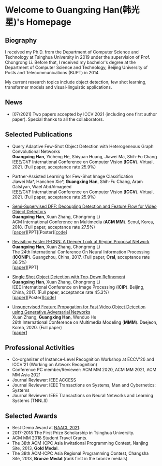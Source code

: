 # Welcome to Guangxing Han(韩光星)'s Homepage

## Biography

I received my Ph.D. from the Department of Computer Science and Technology at Tsinghua University in 2019 under the supervision of Prof. Chongrong Li. Before that, I received my bachelor's degree at the Department of Computer Science and Technology, Beijing University of Posts and Telecommunications (BUPT) in 2014.

My current research topics include object detection, few shot learning, transformer models and visual-linguistic applications.

## News

* \[07/2021] Two papers accepted by ICCV 2021 (including one first author paper). Special thanks to all the collaborators.

## Selected Publications

* Query Adaptive Few-Shot Object Detection with Heterogeneous Graph Convolutional Networks<br> **Guangxing Han**, Yicheng He, Shiyuan Huang, Jiawei Ma, Shih-Fu Chang<br> IEEE/CVF International Conference on Computer Vision (**ICCV**). Virtual, 2021. (Full paper, acceptance rate 25.9%)<br>

* Partner-Assisted Learning for Few-Shot Image Classification<br> Jiawei Ma*, Hanchen Xie*, **Guangxing Han**, Shih-Fu Chang, Aram Galstyan, Wael AbdAlmageed <br> IEEE/CVF International Conference on Computer Vision (**ICCV**). Virtual, 2021. (Full paper, acceptance rate 25.9%)<br>

* <a href="https://guangxinghan.github.io/papers/ACMMM_2018.pdf">Semi-Supervised DFF: Decoupling Detection and Feature Flow for Video Object Detectors</a><br> **Guangxing Han**, Xuan Zhang, Chongrong Li<br> ACM International Conference on Multimedia (**ACM MM**). Seoul, Korea, 2018. (Full paper, acceptance rate 27.5%)<br>[[paper](https://guangxinghan.github.io/papers/ACMMM_2018.pdf)][PPT][Poster][[code](https://github.com/GuangxingHan/semi-DFF)]

* <a href="https://link.springer.com/chapter/10.1007/978-3-319-70090-8_2">Revisiting Faster R-CNN: A Deeper Look at Region Proposal Network</a><br> **Guangxing Han**, Xuan Zhang, Chongrong Li<br> The 24th International Conference On Neural Information Processing (**ICONIP**). Guangzhou, China, 2017. (Full paper, **Oral**, acceptance rate 36.5%)<br>[[paper](https://guangxinghan.github.io/papers/ICONIP_2017.pdf)][PPT]

* <a href="https://ieeexplore.ieee.org/document/8296905/">Single Shot Object Detection with Top-Down Refinement</a><br> **Guangxing Han**, Xuan Zhang, Chongrong Li<br> IEEE International Conference on Image Processing (**ICIP**). Beijing, China, 2017. (Full paper, acceptance rate 45.3%)<br>[[paper](https://guangxinghan.github.io/papers/ICIP_2017.pdf)][Poster][[code](https://github.com/GuangxingHan/SSD-TDR)]

* <a href="https://link.springer.com/chapter/10.1007/978-3-030-37731-1_50">Unsupervised Feature Propagation for Fast Video Object Detection using Generative Adversarial Networks</a><br> Xuan Zhang, **Guangxing Han**, Wenduo He<br> 26th International Conference on Multimedia Modeling (**MMM**). Daejeon, Korea, 2020. (Full paper)<br>[[paper](https://guangxinghan.github.io)]

## Professional Activities

* Co-organizer of Instance-Level Recognition Workshop at ECCV'20 and ICCV'21 (Working on Artwork Recognition)
* Conference PC member/Reviewer: ACM MM 2020, ACM MM 2021, ACM MM Asia 2021
* Journal Reviewer: IEEE ACCESS
* Journal Reviewer: IEEE Transactions on Systems, Man and Cybernetics: Systems
* Journal Reviewer: IEEE Transactions on Neural Networks and Learning Systems (TNNLS)

## Selected Awards

* Best Demo Award at [NAACL 2021](https://2021.naacl.org/blog/best-demo-award/).
* 2017-2018 The First Prize Scholarship in Tsinghua University.
* ACM MM 2018 Student Travel Grants.
* The 38th ACM-ICPC Asia Invitational Programming Contest, Nanjing Site, 2013, **Gold Medal**.
* The 38th ACM-ICPC Asia Regional Programming Contest, Changsha Site, 2013, **Bronze Medal** (rank first in the bronze medals).
